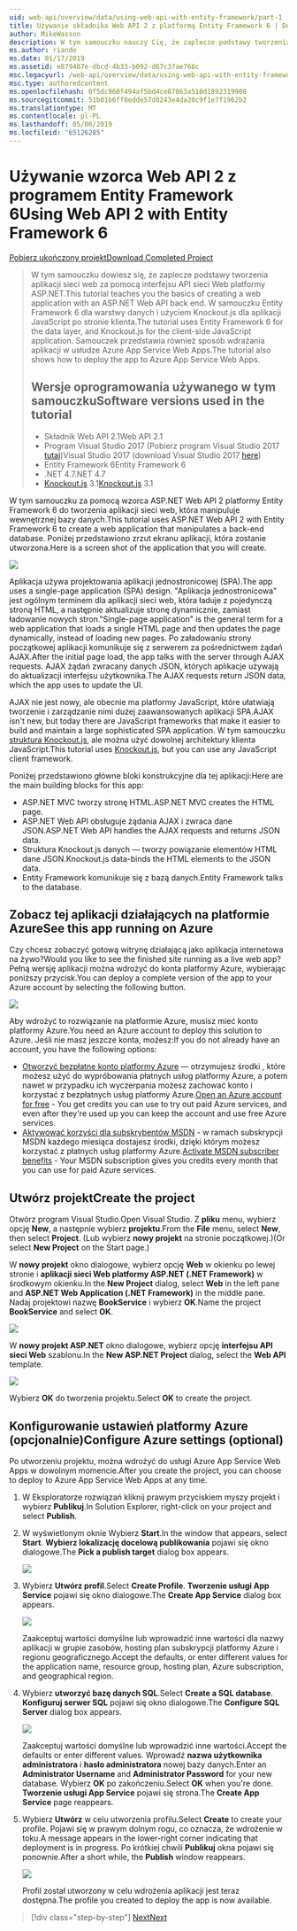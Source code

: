 ```yaml
---
uid: web-api/overview/data/using-web-api-with-entity-framework/part-1
title: Używanie składnika Web API 2 z platformą Entity Framework 6 | Dokumentacja firmy Microsoft
author: MikeWasson
description: W tym samouczku nauczy Cię, że zaplecze podstawy tworzenia aplikacji sieci web za pomocą interfejsu API sieci Web platformy ASP.NET. W tym samouczku użyto programu Entity Framework 6 dla układ danych...
ms.author: riande
ms.date: 01/17/2019
ms.assetid: e879487e-dbcd-4b33-b092-d67c37ae768c
msc.legacyurl: /web-api/overview/data/using-web-api-with-entity-framework/part-1
msc.type: authoredcontent
ms.openlocfilehash: 0f5dc960f494af5bd4ce87863a510d1892319908
ms.sourcegitcommit: 51b01b6ff8edde57d8243e4da28c9f1e7f1962b2
ms.translationtype: MT
ms.contentlocale: pl-PL
ms.lasthandoff: 05/06/2019
ms.locfileid: "65126285"
---
```

# <a name="using-web-api-2-with-entity-framework-6"></a><span data-ttu-id="3c013-104">Używanie wzorca Web API 2 z programem Entity Framework 6</span><span class="sxs-lookup"><span data-stu-id="3c013-104">Using Web API 2 with Entity Framework 6</span></span>

[<span data-ttu-id="3c013-105">Pobierz ukończony projekt</span><span class="sxs-lookup"><span data-stu-id="3c013-105">Download Completed Project</span></span>](https://github.com/MikeWasson/BookService)

> <span data-ttu-id="3c013-106">W tym samouczku dowiesz się, że zaplecze podstawy tworzenia aplikacji sieci web za pomocą interfejsu API sieci Web platformy ASP.NET.</span><span class="sxs-lookup"><span data-stu-id="3c013-106">This tutorial teaches you the basics of creating a web application with an ASP.NET Web API back end.</span></span> <span data-ttu-id="3c013-107">W samouczku Entity Framework 6 dla warstwy danych i użyciem Knockout.js dla aplikacji JavaScript po stronie klienta.</span><span class="sxs-lookup"><span data-stu-id="3c013-107">The tutorial uses Entity Framework 6 for the data layer, and Knockout.js for the client-side JavaScript application.</span></span> <span data-ttu-id="3c013-108">Samouczek przedstawia również sposób wdrażania aplikacji w usłudze Azure App Service Web Apps.</span><span class="sxs-lookup"><span data-stu-id="3c013-108">The tutorial also shows how to deploy the app to Azure App Service Web Apps.</span></span>
>
> ## <a name="software-versions-used-in-the-tutorial"></a><span data-ttu-id="3c013-109">Wersje oprogramowania używanego w tym samouczku</span><span class="sxs-lookup"><span data-stu-id="3c013-109">Software versions used in the tutorial</span></span>
>
> - <span data-ttu-id="3c013-110">Składnik Web API 2.1</span><span class="sxs-lookup"><span data-stu-id="3c013-110">Web API 2.1</span></span>
> - <span data-ttu-id="3c013-111">Program Visual Studio 2017 (Pobierz program Visual Studio 2017 [tutaj](https://visualstudio.microsoft.com/downloads/?utm_medium=microsoft&utm_source=docs.microsoft.com&utm_campaign=button+cta&utm_content=download+vs2017))</span><span class="sxs-lookup"><span data-stu-id="3c013-111">Visual Studio 2017 (download Visual Studio 2017 [here](https://visualstudio.microsoft.com/downloads/?utm_medium=microsoft&utm_source=docs.microsoft.com&utm_campaign=button+cta&utm_content=download+vs2017))</span></span>
> - <span data-ttu-id="3c013-112">Entity Framework 6</span><span class="sxs-lookup"><span data-stu-id="3c013-112">Entity Framework 6</span></span>
> - <span data-ttu-id="3c013-113">.NET 4.7</span><span class="sxs-lookup"><span data-stu-id="3c013-113">.NET 4.7</span></span>
> - <span data-ttu-id="3c013-114">[Knockout.js](http://knockoutjs.com/) 3.1</span><span class="sxs-lookup"><span data-stu-id="3c013-114">[Knockout.js](http://knockoutjs.com/) 3.1</span></span>

<span data-ttu-id="3c013-115">W tym samouczku za pomocą wzorca ASP.NET Web API 2 platformy Entity Framework 6 do tworzenia aplikacji sieci web, która manipuluje wewnętrznej bazy danych.</span><span class="sxs-lookup"><span data-stu-id="3c013-115">This tutorial uses ASP.NET Web API 2 with Entity Framework 6 to create a web application that manipulates a back-end database.</span></span> <span data-ttu-id="3c013-116">Poniżej przedstawiono zrzut ekranu aplikacji, która zostanie utworzona.</span><span class="sxs-lookup"><span data-stu-id="3c013-116">Here is a screen shot of the application that you will create.</span></span>

[![](part-1/_static/image2.png)](part-1/_static/image1.png)

<span data-ttu-id="3c013-117">Aplikacja używa projektowania aplikacji jednostronicowej (SPA).</span><span class="sxs-lookup"><span data-stu-id="3c013-117">The app uses a single-page application (SPA) design.</span></span> <span data-ttu-id="3c013-118">"Aplikacja jednostronicowa" jest ogólnym terminem dla aplikacji sieci web, która ładuje z pojedynczą stroną HTML, a następnie aktualizuje stronę dynamicznie, zamiast ładowanie nowych stron.</span><span class="sxs-lookup"><span data-stu-id="3c013-118">"Single-page application" is the general term for a web application that loads a single HTML page and then updates the page dynamically, instead of loading new pages.</span></span> <span data-ttu-id="3c013-119">Po załadowaniu strony początkowej aplikacji komunikuje się z serwerem za pośrednictwem żądań AJAX.</span><span class="sxs-lookup"><span data-stu-id="3c013-119">After the initial page load, the app talks with the server through AJAX requests.</span></span> <span data-ttu-id="3c013-120">AJAX żądań zwracany danych JSON, których aplikacje używają do aktualizacji interfejsu użytkownika.</span><span class="sxs-lookup"><span data-stu-id="3c013-120">The AJAX requests return JSON data, which the app uses to update the UI.</span></span>

<span data-ttu-id="3c013-121">AJAX nie jest nowy, ale obecnie ma platformy JavaScript, które ułatwiają tworzenie i zarządzanie nimi dużej zaawansowanych aplikacji SPA.</span><span class="sxs-lookup"><span data-stu-id="3c013-121">AJAX isn't new, but today there are JavaScript frameworks that make it easier to build and maintain a large sophisticated SPA application.</span></span> <span data-ttu-id="3c013-122">W tym samouczku [struktura Knockout.js](http://knockoutjs.com/), ale można użyć dowolnej architektury klienta JavaScript.</span><span class="sxs-lookup"><span data-stu-id="3c013-122">This tutorial uses [Knockout.js](http://knockoutjs.com/), but you can use any JavaScript client framework.</span></span>

<span data-ttu-id="3c013-123">Poniżej przedstawiono główne bloki konstrukcyjne dla tej aplikacji:</span><span class="sxs-lookup"><span data-stu-id="3c013-123">Here are the main building blocks for this app:</span></span>

- <span data-ttu-id="3c013-124">ASP.NET MVC tworzy stronę HTML.</span><span class="sxs-lookup"><span data-stu-id="3c013-124">ASP.NET MVC creates the HTML page.</span></span>
- <span data-ttu-id="3c013-125">ASP.NET Web API obsługuje żądania AJAX i zwraca dane JSON.</span><span class="sxs-lookup"><span data-stu-id="3c013-125">ASP.NET Web API handles the AJAX requests and returns JSON data.</span></span>
- <span data-ttu-id="3c013-126">Struktura Knockout.js danych — tworzy powiązanie elementów HTML dane JSON.</span><span class="sxs-lookup"><span data-stu-id="3c013-126">Knockout.js data-binds the HTML elements to the JSON data.</span></span>
- <span data-ttu-id="3c013-127">Entity Framework komunikuje się z bazą danych.</span><span class="sxs-lookup"><span data-stu-id="3c013-127">Entity Framework talks to the database.</span></span>

## <a name="see-this-app-running-on-azure"></a><span data-ttu-id="3c013-128">Zobacz tej aplikacji działających na platformie Azure</span><span class="sxs-lookup"><span data-stu-id="3c013-128">See this app running on Azure</span></span>

<span data-ttu-id="3c013-129">Czy chcesz zobaczyć gotową witrynę działającą jako aplikacja internetowa na żywo?</span><span class="sxs-lookup"><span data-stu-id="3c013-129">Would you like to see the finished site running as a live web app?</span></span> <span data-ttu-id="3c013-130">Pełną wersję aplikacji można wdrożyć do konta platformy Azure, wybierając poniższy przycisk.</span><span class="sxs-lookup"><span data-stu-id="3c013-130">You can deploy a complete version of the app to your Azure account by selecting the following button.</span></span>

[![](http://azuredeploy.net/deploybutton.png)](https://azuredeploy.net/?WT.mc_id=deploy_azure_aspnet&repository=https://github.com/tfitzmac/BookService)

<span data-ttu-id="3c013-131">Aby wdrożyć to rozwiązanie na platformie Azure, musisz mieć konto platformy Azure.</span><span class="sxs-lookup"><span data-stu-id="3c013-131">You need an Azure account to deploy this solution to Azure.</span></span> <span data-ttu-id="3c013-132">Jeśli nie masz jeszcze konta, możesz:</span><span class="sxs-lookup"><span data-stu-id="3c013-132">If you do not already have an account, you have the following options:</span></span>

- <span data-ttu-id="3c013-133">[Otworzyć bezpłatne konto platformy Azure](https://azure.microsoft.com/pricing/free-trial/?WT.mc_id=A443DD604) — otrzymujesz środki , które możesz użyć do wypróbowania płatnych usług platformy Azure, a potem nawet w przypadku ich wyczerpania możesz zachować konto i korzystać z bezpłatnych usług platformy Azure.</span><span class="sxs-lookup"><span data-stu-id="3c013-133">[Open an Azure account for free](https://azure.microsoft.com/pricing/free-trial/?WT.mc_id=A443DD604) - You get credits you can use to try out paid Azure services, and even after they're used up you can keep the account and use free Azure services.</span></span>
- <span data-ttu-id="3c013-134">[Aktywować korzyści dla subskrybentów MSDN](https://azure.microsoft.com/pricing/member-offers/msdn-benefits-details/?WT.mc_id=A443DD604) - w ramach subskrypcji MSDN każdego miesiąca dostajesz środki, dzięki którym możesz korzystać z płatnych usług platformy Azure.</span><span class="sxs-lookup"><span data-stu-id="3c013-134">[Activate MSDN subscriber benefits](https://azure.microsoft.com/pricing/member-offers/msdn-benefits-details/?WT.mc_id=A443DD604) - Your MSDN subscription gives you credits every month that you can use for paid Azure services.</span></span>

## <a name="create-the-project"></a><span data-ttu-id="3c013-135">Utwórz projekt</span><span class="sxs-lookup"><span data-stu-id="3c013-135">Create the project</span></span>

<span data-ttu-id="3c013-136">Otwórz program Visual Studio.</span><span class="sxs-lookup"><span data-stu-id="3c013-136">Open Visual Studio.</span></span> <span data-ttu-id="3c013-137">Z **pliku** menu, wybierz opcję **New**, a następnie wybierz **projektu**.</span><span class="sxs-lookup"><span data-stu-id="3c013-137">From the **File** menu, select **New**, then select **Project**.</span></span> <span data-ttu-id="3c013-138">(Lub wybierz **nowy projekt** na stronie początkowej.)</span><span class="sxs-lookup"><span data-stu-id="3c013-138">(Or select **New Project** on the Start page.)</span></span>

<span data-ttu-id="3c013-139">W **nowy projekt** okno dialogowe, wybierz opcję **Web** w okienku po lewej stronie i **aplikacji sieci Web platformy ASP.NET (.NET Framework)** w środkowym okienku.</span><span class="sxs-lookup"><span data-stu-id="3c013-139">In the **New Project** dialog, select **Web** in the left pane and **ASP.NET Web Application (.NET Framework)** in the middle pane.</span></span> <span data-ttu-id="3c013-140">Nadaj projektowi nazwę **BookService** i wybierz **OK**.</span><span class="sxs-lookup"><span data-stu-id="3c013-140">Name the project **BookService** and select **OK**.</span></span>

[![](part-1/_static/image11.png)](part-1/_static/image11.png)

<span data-ttu-id="3c013-141">W **nowy projekt ASP.NET** okno dialogowe, wybierz opcję **interfejsu API sieci Web** szablonu.</span><span class="sxs-lookup"><span data-stu-id="3c013-141">In the **New ASP.NET Project** dialog, select the **Web API** template.</span></span>

[![](part-1/_static/image12.png)](part-1/_static/image12.png)

<span data-ttu-id="3c013-142">Wybierz **OK** do tworzenia projektu.</span><span class="sxs-lookup"><span data-stu-id="3c013-142">Select **OK** to create the project.</span></span>

## <a name="configure-azure-settings-optional"></a><span data-ttu-id="3c013-143">Konfigurowanie ustawień platformy Azure (opcjonalnie)</span><span class="sxs-lookup"><span data-stu-id="3c013-143">Configure Azure settings (optional)</span></span>

<span data-ttu-id="3c013-144">Po utworzeniu projektu, można wdrożyć do usługi Azure App Service Web Apps w dowolnym momencie.</span><span class="sxs-lookup"><span data-stu-id="3c013-144">After you create the project, you can choose to deploy to Azure App Service Web Apps at any time.</span></span> 

1. <span data-ttu-id="3c013-145">W Eksploratorze rozwiązań kliknij prawym przyciskiem myszy projekt i wybierz **Publikuj**.</span><span class="sxs-lookup"><span data-stu-id="3c013-145">In Solution Explorer, right-click on your project and select **Publish**.</span></span>

2. <span data-ttu-id="3c013-146">W wyświetlonym oknie Wybierz **Start**.</span><span class="sxs-lookup"><span data-stu-id="3c013-146">In the window that appears, select **Start**.</span></span> <span data-ttu-id="3c013-147">**Wybierz lokalizację docelową publikowania** pojawi się okno dialogowe.</span><span class="sxs-lookup"><span data-stu-id="3c013-147">The **Pick a publish target** dialog box appears.</span></span>

   [![](part-1/_static/image14.png)](part-1/_static/image14.png)

3. <span data-ttu-id="3c013-148">Wybierz **Utwórz profil**.</span><span class="sxs-lookup"><span data-stu-id="3c013-148">Select **Create Profile**.</span></span> <span data-ttu-id="3c013-149">**Tworzenie usługi App Service** pojawi się okno dialogowe.</span><span class="sxs-lookup"><span data-stu-id="3c013-149">The **Create App Service** dialog box appears.</span></span>

   [![](part-1/_static/image15.png)](part-1/_static/image15.png)

   <span data-ttu-id="3c013-150">Zaakceptuj wartości domyślne lub wprowadzić inne wartości dla nazwy aplikacji w grupie zasobów, hosting plan subskrypcji platformy Azure i regionu geograficznego.</span><span class="sxs-lookup"><span data-stu-id="3c013-150">Accept the defaults, or enter different values for the application name, resource group, hosting plan, Azure subscription, and geographical region.</span></span> 

4. <span data-ttu-id="3c013-151">Wybierz **utworzyć bazę danych SQL**.</span><span class="sxs-lookup"><span data-stu-id="3c013-151">Select **Create a SQL database**.</span></span> <span data-ttu-id="3c013-152">**Konfiguruj serwer SQL** pojawi się okno dialogowe.</span><span class="sxs-lookup"><span data-stu-id="3c013-152">The **Configure SQL Server** dialog box appears.</span></span> 

   [![](part-1/_static/image16.png)](part-1/_static/image16.png)

   <span data-ttu-id="3c013-153">Zaakceptuj wartości domyślne lub wprowadzić inne wartości.</span><span class="sxs-lookup"><span data-stu-id="3c013-153">Accept the defaults or enter different values.</span></span> <span data-ttu-id="3c013-154">Wprowadź **nazwa użytkownika administratora** i **hasło administratora** nowej bazy danych.</span><span class="sxs-lookup"><span data-stu-id="3c013-154">Enter an **Administrator Username** and **Administrator Password** for your new database.</span></span> <span data-ttu-id="3c013-155">Wybierz **OK** po zakończeniu.</span><span class="sxs-lookup"><span data-stu-id="3c013-155">Select **OK** when you're done.</span></span> <span data-ttu-id="3c013-156">**Tworzenie usługi App Service** pojawi się strona.</span><span class="sxs-lookup"><span data-stu-id="3c013-156">The **Create App Service** page reappears.</span></span>

5. <span data-ttu-id="3c013-157">Wybierz **Utwórz** w celu utworzenia profilu.</span><span class="sxs-lookup"><span data-stu-id="3c013-157">Select **Create** to create your profile.</span></span> <span data-ttu-id="3c013-158">Pojawi się w prawym dolnym rogu, co oznacza, że wdrożenie w toku.</span><span class="sxs-lookup"><span data-stu-id="3c013-158">A message appears in the lower-right corner indicating that deployment is in progress.</span></span> <span data-ttu-id="3c013-159">Po krótkiej chwili **Publikuj** okna pojawi się ponownie.</span><span class="sxs-lookup"><span data-stu-id="3c013-159">After a short while, the **Publish** window reappears.</span></span>

    [![](part-1/_static/image17.png)](part-1/_static/image17.png)
   
    <span data-ttu-id="3c013-160">Profil został utworzony w celu wdrożenia aplikacji jest teraz dostępna.</span><span class="sxs-lookup"><span data-stu-id="3c013-160">The profile you created to deploy the app is now available.</span></span> 

> [!div class="step-by-step"]
> [<span data-ttu-id="3c013-161">Next</span><span class="sxs-lookup"><span data-stu-id="3c013-161">Next</span></span>](part-2.md)
